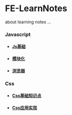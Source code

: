 # FE-LearnNotes

  about learning notes ...

### Javascript

- #### [Js基础](Javascript/basics.md)
- #### [模块化](Javascript/module.md)
- #### [浏览器](Javascript/browser.md)


### Css

- #### [Css基础知识点](Css/basics.md)
- #### [Css应用实现](Css/realization.md)